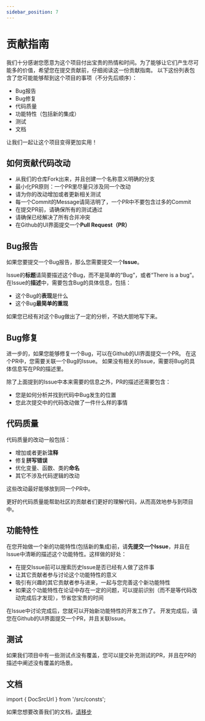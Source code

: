```yaml
---
sidebar_position: 7
---
```

# 贡献指南

我们十分感谢您愿意为这个项目付出宝贵的热情和时间。为了能够让它们产生尽可能多的价值，希望您在提交贡献前，仔细阅读这一份贡献指南。
以下这份列表包含了您可能能够帮到这个项目的事项（不分先后顺序）：
* Bug报告
* Bug修复
* 代码质量
* 功能特性（包括新的集成）
* 测试
* 文档

让我们一起让这个项目变得更加实用！

## 如何贡献代码改动

* 从我们的仓库Fork出来，并且创建一个名称意义明确的分支
* 最小化PR原则：一个PR里尽量只涉及同一个改动
* 请为你的改动增加或者更新相关测试
* 每一个Commit的Message请简洁明了，一个PR中不要包含过多的Commit <!-- https://codefinity.com/blog/7-Best-Practices-of-Git-Commit-Messages -->
* 在提交PR前，请确保所有的测试通过
* 请确保已经解决了所有合并冲突
* 在Github的UI界面提交一个**Pull Request（PR）**

## Bug报告

如果您要提交一个Bug报告，那么您需要提交一个**Issue**。

Issue的**标题**请简要描述这个Bug，而不是简单的“Bug”，或者“There is a bug”。
在Issue的**描述**中，需要包含Bug的具体信息，包括：
* 这个Bug的**表现**是什么
* 这个Bug**最简单的重现**

如果您已经有对这个Bug做出了一定的分析，不妨大胆地写下来。

## Bug修复

进一步的，如果您能够修复一个Bug，可以在Github的UI界面提交一个PR。
在这个PR中，您需要关联一个Bug的Issue。
如果没有相关的Issue，需要将Bug的具体信息写在PR的描述里。

除了上面提到的Issue中本来需要的信息之外，PR的描述还需要包含：
* 您是如何分析并找到代码中Bug发生的位置
* 您此次提交中的代码改动做了一件什么样的事情

## 代码质量

代码质量的改动一般包括：
* 增加或者更新**注释**
* 修复**拼写错误**
* 优化变量、函数、类的**命名**
* 其它不涉及代码逻辑的改动

这些改动最好能够放到同一个PR中。

更好的代码质量能帮助社区的贡献者们更好的理解代码，从而高效地参与到项目中。

## 功能特性

在您开始做一个新的功能特性(包括新的集成)前，请**先提交一个Issue**，并且在Issue中清晰的描述这个功能特性。这样做的好处：
* 在提交Issue前可以搜索历史Issue是否已经有人做了这件事
* 让其它贡献者参与讨论这个功能特性的意义
* 吸引有兴趣的其它贡献者参与进来，一起与您完善这个新功能特性
* 如果这个功能特性在论证中存在一定的问题，可以提前识别（而不是等代码改动完成后才发现），节省您宝贵的时间

在Issue中讨论完成后，您就可以开始新功能特性的开发工作了。
开发完成后，请您在Github的UI界面提交一个PR，并且关联Issue。

## 测试

如果我们项目中有一些测试点没有覆盖，您可以提交补充测试的PR，并且在PR的描述中阐述没有覆盖的场景。

## 文档

import { DocSrcUrl } from '/src/consts';

如果您想要改善我们的文档，<a href={DocSrcUrl}>请移步</a>
